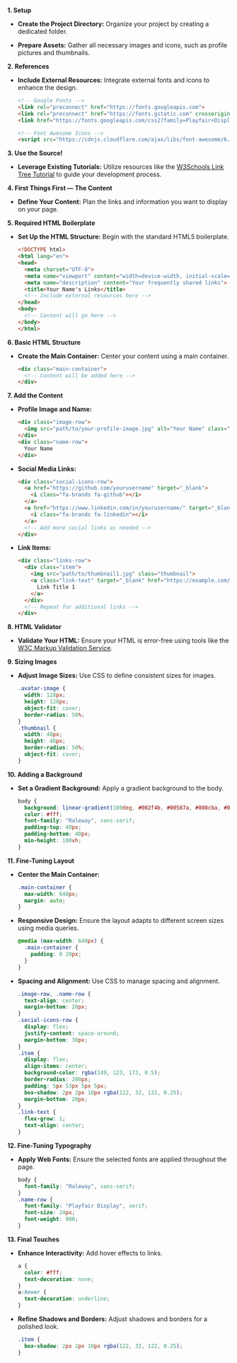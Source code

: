 **1. Setup**

   - **Create the Project Directory:** Organize your project by creating a dedicated folder.

   - **Prepare Assets:** Gather all necessary images and icons, such as profile pictures and thumbnails.

**2. References**

   - **Include External Resources:** Integrate external fonts and icons to enhance the design.

     ```html
     <!-- Google Fonts -->
     <link rel="preconnect" href="https://fonts.googleapis.com">
     <link rel="preconnect" href="https://fonts.gstatic.com" crossorigin>
     <link href="https://fonts.googleapis.com/css2?family=Playfair+Display:wght@400;900&family=Raleway:wght@100;900&display=swap" rel="stylesheet">

     <!-- Font Awesome Icons -->
     <script src="https://cdnjs.cloudflare.com/ajax/libs/font-awesome/6.1.1/js/all.min.js"></script>
     ```

**3. Use the Source!**

   - **Leverage Existing Tutorials:** Utilize resources like the [W3Schools Link Tree Tutorial](https://www.w3schools.com/howto/howto_website_create_linktree.asp) to guide your development process.

**4. First Things First — The Content**

   - **Define Your Content:** Plan the links and information you want to display on your page.

**5. Required HTML Boilerplate**

   - **Set Up the HTML Structure:** Begin with the standard HTML5 boilerplate.

     ```html
     <!DOCTYPE html>
     <html lang="en">
     <head>
       <meta charset="UTF-8">
       <meta name="viewport" content="width=device-width, initial-scale=1.0">
       <meta name="description" content="Your frequently shared links">
       <title>Your Name's Links</title>
       <!-- Include external resources here -->
     </head>
     <body>
       <!-- Content will go here -->
     </body>
     </html>
     ```

**6. Basic HTML Structure**

   - **Create the Main Container:** Center your content using a main container.

     ```html
     <div class="main-container">
       <!-- Content will be added here -->
     </div>
     ```

**7. Add the Content**

   - **Profile Image and Name:**

     ```html
     <div class="image-row">
       <img src="path/to/your-profile-image.jpg" alt="Your Name" class="avatar-image">
     </div>
     <div class="name-row">
       Your Name
     </div>
     ```

   - **Social Media Links:**

     ```html
     <div class="social-icons-row">
       <a href="https://github.com/yourusername" target="_blank">
         <i class="fa-brands fa-github"></i>
       </a>
       <a href="https://www.linkedin.com/in/yourusername/" target="_blank">
         <i class="fa-brands fa-linkedin"></i>
       </a>
       <!-- Add more social links as needed -->
     </div>
     ```

   - **Link Items:**

     ```html
     <div class="links-row">
       <div class="item">
         <img src="path/to/thumbnail1.jpg" class="thumbnail">
         <a class="link-text" target="_blank" href="https://example.com/link1">
           Link Title 1
         </a>
       </div>
       <!-- Repeat for additional links -->
     </div>
     ```

**8. HTML Validator**

   - **Validate Your HTML:** Ensure your HTML is error-free using tools like the [W3C Markup Validation Service](https://validator.w3.org/).

**9. Sizing Images**

   - **Adjust Image Sizes:** Use CSS to define consistent sizes for images.

     ```css
     .avatar-image {
       width: 128px;
       height: 128px;
       object-fit: cover;
       border-radius: 50%;
     }
     .thumbnail {
       width: 48px;
       height: 48px;
       border-radius: 50%;
       object-fit: cover;
     }
     ```

**10. Adding a Background**

   - **Set a Gradient Background:** Apply a gradient background to the body.

     ```css
     body {
       background: linear-gradient(180deg, #002f4b, #00587a, #008cba, #00bfff, #66d9ff, #a3e9ff, #d1faff, #f0faff);
       color: #fff;
       font-family: "Raleway", sans-serif;
       padding-top: 40px;
       padding-bottom: 40px;
       min-height: 100vh;
     }
     ```

**11. Fine-Tuning Layout**

   - **Center the Main Container:**

     ```css
     .main-container {
       max-width: 640px;
       margin: auto;
     }
     ```

   - **Responsive Design:** Ensure the layout adapts to different screen sizes using media queries.

     ```css
     @media (max-width: 640px) {
       .main-container {
         padding: 0 20px;
       }
     }
     ```

   - **Spacing and Alignment:** Use CSS to manage spacing and alignment.

     ```css
     .image-row, .name-row {
       text-align: center;
       margin-bottom: 20px;
     }
     .social-icons-row {
       display: flex;
       justify-content: space-around;
       margin-bottom: 30px;
     }
     .item {
       display: flex;
       align-items: center;
       background-color: rgba(149, 123, 173, 0.5);
       border-radius: 200px;
       padding: 5px 53px 5px 5px;
       box-shadow: 2px 2px 10px rgba(122, 32, 122, 0.25);
       margin-bottom: 20px;
     }
     .link-text {
       flex-grow: 1;
       text-align: center;
     }
     ```

**12. Fine-Tuning Typography**

   - **Apply Web Fonts:** Ensure the selected fonts are applied throughout the page.

     ```css
     body {
       font-family: "Raleway", sans-serif;
     }
     .name-row {
       font-family: "Playfair Display", serif;
       font-size: 24px;
       font-weight: 900;
     }
     ```

**13. Final Touches**

   - **Enhance Interactivity:** Add hover effects to links.

     ```css
     a {
       color: #fff;
       text-decoration: none;
     }
     a:hover {
       text-decoration: underline;
     }
     ```

   - **Refine Shadows and Borders:** Adjust shadows and borders for a polished look.

     ```css
     .item {
       box-shadow: 2px 2px 10px rgba(122, 32, 122, 0.25);
     }
     ```
